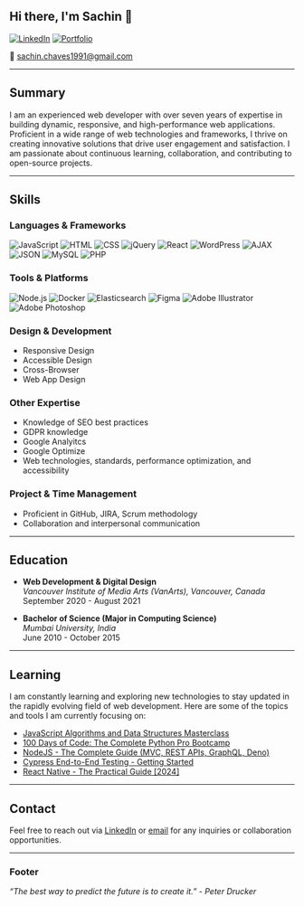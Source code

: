 ## Hi there, I'm Sachin 👋

[![LinkedIn](https://img.shields.io/badge/LinkedIn-Profile-blue)](linkedin.com/in/sachin-c-33819510a/) [![Portfolio](https://img.shields.io/badge/Portfolio-black)](https://portfolio-sachinchaves.vercel.app/)

📧 sachin.chaves1991@gmail.com

---

## Summary

I am an experienced web developer with over seven years of expertise in building dynamic, responsive, and high-performance web applications. Proficient in a wide range of web technologies and frameworks, I thrive on creating innovative solutions that drive user engagement and satisfaction. I am passionate about continuous learning, collaboration, and contributing to open-source projects.

---

## Skills

### Languages & Frameworks
![JavaScript](https://img.shields.io/badge/JavaScript-F7DF1E?logo=javascript&logoColor=black)
![HTML](https://img.shields.io/badge/HTML5-E34F26?logo=html5&logoColor=white)
![CSS](https://img.shields.io/badge/CSS3-1572B6?logo=css3&logoColor=white)
![jQuery](https://img.shields.io/badge/jQuery-0769AD?logo=jquery&logoColor=white)
![React](https://img.shields.io/badge/React-61DAFB?logo=react&logoColor=black)
![WordPress](https://img.shields.io/badge/WordPress-21759B?logo=wordpress&logoColor=white)
![AJAX](https://img.shields.io/badge/AJAX-005C97?logo=ajax&logoColor=white)
![JSON](https://img.shields.io/badge/JSON-000000?logo=json&logoColor=white)
![MySQL](https://img.shields.io/badge/MySQL-4479A1?logo=mysql&logoColor=white)
![PHP](https://img.shields.io/badge/PHP-777BB4?logo=php&logoColor=white)

### Tools & Platforms
![Node.js](https://img.shields.io/badge/Node.js-339933?logo=nodedotjs&logoColor=white)
![Docker](https://img.shields.io/badge/Docker-2496ED?logo=docker&logoColor=white)
![Elasticsearch](https://img.shields.io/badge/Elasticsearch-005571?logo=elasticsearch&logoColor=white)
![Figma](https://img.shields.io/badge/Figma-F24E1E?logo=figma&logoColor=white)
![Adobe Illustrator](https://img.shields.io/badge/Adobe%20Illustrator-FF9A00?logo=adobeillustrator&logoColor=white)
![Adobe Photoshop](https://img.shields.io/badge/Adobe%20Photoshop-31A8FF?logo=adobephotoshop&logoColor=white)

### Design & Development
- Responsive Design
- Accessible Design
- Cross-Browser
- Web App Design

### Other Expertise
- Knowledge of SEO best practices
- GDPR knowledge
- Google Analyitcs
- Google Optimize
- Web technologies, standards, performance optimization, and accessibility

### Project & Time Management
- Proficient in GitHub, JIRA, Scrum methodology
- Collaboration and interpersonal communication

---

## Education

- **Web Development & Digital Design**  
  *Vancouver Institute of Media Arts (VanArts), Vancouver, Canada*  
  September 2020 - August 2021

- **Bachelor of Science (Major in Computing Science)**  
  *Mumbai University, India*  
  June 2010 - October 2015

---


## Learning

I am constantly learning and exploring new technologies to stay updated in the rapidly evolving field of web development. Here are some of the topics and tools I am currently focusing on:

- [JavaScript Algorithms and Data Structures Masterclass](https://www.udemy.com/share/101XY23@r5KC7fWolRRz6GZdoMyZksIM10tJphN5N4C5lmaqTxr3X7PJiowW_pCUYGsksUVN/)
- [100 Days of Code: The Complete Python Pro Bootcamp](https://www.udemy.com/share/103J8C3@u4PvOpMdiaJcF0mtjUeOhGfIVn8E4BySP-HxU1HVAAHPRX6_U5hTpZ2TYljJUel2/)
- [NodeJS - The Complete Guide (MVC, REST APIs, GraphQL, Deno)](https://www.udemy.com/share/101r4c3@uw2FAelQ6s9JKsLd23edBtTAGucIZR2PaL_1Ww4BP9tMoAzoMcetM_26b4IXwGBe/)
- [Cypress End-to-End Testing - Getting Started](https://www.udemy.com/share/1088P23@DnVoPBwEKtKgMgyuzisCJVTGZ9aT-6kXBhE4DBOi6AhN2vwrWDaFQv5txW9PQCNZ/)
- [React Native - The Practical Guide [2024]](https://www.udemy.com/share/101WwK3@0EZljp7lVlrIu9dNqxOnl3tu9cW65iRInNpcqNH9RiGiU8n2xlYfBpielDo02siT/)

---

## Contact

Feel free to reach out via [LinkedIn](linkedin.com/in/sachin-c-33819510a/) or [email](mailto:sachin.chaves1991@gmail.com) for any inquiries or collaboration opportunities.

---

### Footer

*“The best way to predict the future is to create it.” - Peter Drucker*

<!--
**sachinchaves/sachinchaves** is a ✨ _special_ ✨ repository because its `README.md` (this file) appears on your GitHub profile.

Here are some ideas to get you started:

- 🔭 I’m currently working on ...
- 🌱 I’m currently learning ...
- 👯 I’m looking to collaborate on ...
- 🤔 I’m looking for help with ...
- 💬 Ask me about ...
- 📫 How to reach me: ...
- 😄 Pronouns: ...
- ⚡ Fun fact: ...
-->
